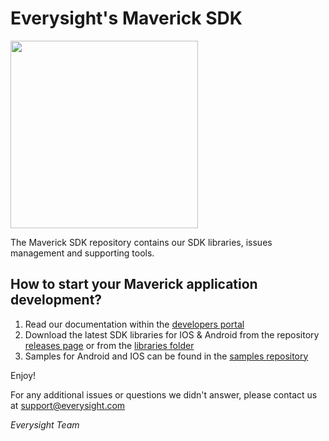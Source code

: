 # Everysight's Maverick SDK

<img src="https://everysight.github.io/maverick_docs/assets/index-maverick2.jpg" width="300">

The Maverick SDK repository contains our SDK libraries, issues management and supporting tools.

## How to start your Maverick application development?

1. Read our documentation within the [developers portal](https://everysight.github.io/maverick_docs/)
2. Download the latest SDK libraries for IOS & Android from the repository [releases page](https://github.com/everysight-maverick/sdk/releases) or from the [libraries folder](./libraries)
3. Samples for Android and IOS can be found in the [samples repository](https://github.com/everysight-maverick/samples)


Enjoy!

For any additional issues or questions we didn't answer, please contact us at support@everysight.com

_Everysight Team_
